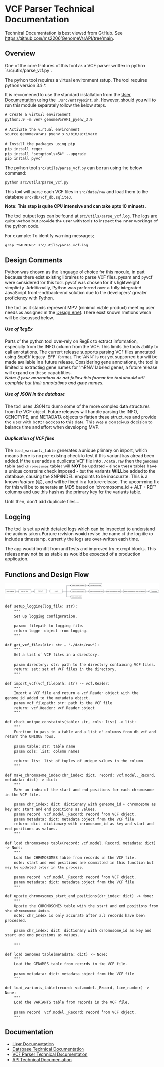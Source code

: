 <h1>VCF Parser Technical Documentation</h1>

Technical Documentation is best viewed from GitHub. See <a hfre='https://github.com/ms2206/GenomeVarAPI/tree/main'>https://github.com/ms2206/GenomeVarAPI/tree/main</a>.

<h2>Overview</h2>
One of the core features of this tool as a VCF parser written in python `src/utils/parse_vcf.py`.

The python tool requires a virtual environment setup. The tool requires python version 3.9.*.

It is reccomened to use the standard installation from the <a href='./user_guide.md'>User Documentation</a> using the
<code>./src/entrypoint.sh</code>. However, should you will to run this module separately follow the below steps.


```
# Create a virtual environment
python3.9 -m venv genomeVarAPI_pyenv_3.9

# Activate the virtual environment
source genomeVarAPI_pyenv_3.9/bin/activate

# Install the packages using pip
pip install regex
pip install "setuptools<58" --upgrade
pip install pyvcf
```

The python tool `src/utils/parse_vcf.py` can be run using the below command: <br>
```
python src/utils/parse_vcf.py
```

This tool will parse each VCF files in `src/data/raw` and load them to the database `src/db/vcf_db.sqlite3`.

<strong>Note: This step is quite CPU intensive and can take upto 10 minuets.</strong> 

The tool output logs can be found at `src/utils/parse_vcf.log`. The logs are quite verbos but provide the 
user with tools to inspect the inner workings of the python code.

For example:
To identify warning messages;<br>
```
grep "WARNING" src/utils/parse_vcf.log
```
<h2>Design Comments</h2>

Python was chosen as the language of choice for this module, in part because there exist existing libraires to parse VCF files. pysam and pyvcf were considered for this tool. pyvcf was chosen for it's lightweight simplicity. Additionally, Python was preferred over a fully integrated JavaScript front-end/back-end solution due to the developers' greater proficiency with Python.

The tool as it stands represent MPV (minimul viable product) meeting user needs as assigned in the <a href='../I-BIX-DAT Assignment Brief 2025-1.pdf'>Design Brief</a>. There exist known limitions which will be discussed below.

<h5>Use of RegEx</h5>
Parts of the python tool over-rely on RegEx to extract information, especially from the INFO column from the VCF. This limits the tools ability to call annotations. The current release supports parsing VCF files annotated using SnpEff legacy 'EFF' format. The 'ANN' is not yet supported but will be made avaliable in a future release. Considering gene annotations, the tool is limited to extracting gene names for 'mRNA' labeled genes, a future release will expand on these capabilities. <br><em>Note: if your annotations do not follow this format the tool should still complete but their annotations and gene names.</em>

<h5>Use of JSON in the database</h5>
The tool uses JSON to dump some of the more complex data structures from the VCF object. Future releases will handle parsing the INFO, GENOTYPE, and METADATA objects to flatten these structures and provide the user with better access to this data. This was a conscious decision to balance time and effort when developing MVP.

<h5>Duplication of VCF files</h5>
The <code>load_variants_table</code> generates a unique primary on import, which means there is no pre-existing check to test if this variant has alread been added. If the user adds a duplicate VCF file into <code>./data.raw</code> then the <code>genomes</code> table and <code>chromosomes</code> tables will <b>NOT</b> be updated - since these tables have a unique constains check imposed - but the variants <b>WILL</b> be added to the database, causing the SNP/INDEL endpoints to be inaccurate. This is a known <i>feature</i> (😉), and will be fixed in a furture release. The upcomming fix for this will be to generate an MD5 based on 'chromosome_id + ALT + REF' columns and use this hash as the primary key for the variants table. 


Until then, don't add duplicate files... 

<h2>Logging</h2>
The tool is set up with detailed logs which can be inspected to understand the actions taken. Furture revision would revise the name of the log file to include a timestamp, currently the logs are over-written each time. 

The app would benifit from unitTests and improved try::execpt blocks. This release may not be as stable as would be expected of a production application.

<h2>Functions and Design Flow</h2>
<img src='./figures/parser_workflow.svg' alt='Flowchart of parser_workflow'>

```
def setup_logging(log_file: str):
    """
    Set up logging configuration.

    param: filepath to logging file.
    return logger object from logging.
    """
```

```
def get_vcf_files(dir: str = './data/raw'):
    """
    Get a list of VCF files in a directory.

    param directory: str: path to the directory containing VCF files.
    return: set: set of VCF files in the directory.
    """
```

```
def import_vcf(vcf_filepath: str) -> vcf.Reader:
    """
    Import a VCF file and return a vcf.Reader object with the genome_id added to the metadata object.
    param vcf_filepath: str: path to the VCF file
    return: vcf.Reader: vcf.Reader object
    """
```

```
def check_unique_constaints(table: str, cols: list) -> list:
    """
    Function to pass in a table and a list of columns from db_vcf and return the UNIQUE rows.

    param table: str: table name
    param cols: list: column names
    
    return: list: list of tuples of unique values in the column
    """
```

```
def make_chromosome_index(chr_index: dict, record: vcf.model._Record, metadata: dict) -> dict:
    """
    Make an index of the start and end positions for each chromosome in the VCF file.

    param chr_index: dict: dictionary with geneome_id + chromosome as key and start and end positions as values.
    param record: vcf.model._Record: record from VCF object.
    param metadata: dict: metadata object from the VCF file
    return: dict: dictionary with chromosome_id as key and start and end positions as values.
    """
```

```
def load_chromosomes_table(record: vcf.model._Record, metadata: dict) -> None:
    """
    Load the CHROMOSOMES table from records in the VCF file. 
    note: start and end positions are committed in this function but may be updated later in the process.

    param record: vcf.model._Record: record from VCF object.
    param metadata: dict: metadata object from the VCF file
    """
```

```
def update_chromosomes_start_end_positions(chr_index: dict) -> None:
    """
    Update the CHROMOSOMES table with the start and end positions from the chromosome index.
    note: chr_index is only accurate after all records have been processed.

    param chr_index: dict: dictionary with chromosome_id as key and start and end positions as values.

    """
```

```
def load_genomes_table(metadata: dict) -> None:
    """
    Load the GENOMES table from records in the VCF file.

    param metadata: dict: metadata object from the VCF file
    """
```

```
def load_variants_table(record: vcf.model._Record, line_number) -> None:
    """
    Load the VARIANTS table from records in the VCF file.

    param record: vcf.model._Record: record from VCF object.
    """
```



<h2>Documentation</h2>
<ul>
<li><a href='./user_guide.md'>User Documentation</a></li>
<li><a href='./database_technical_docs.md'>Database Technical Documentation</a></li>
<li><a href='./parse_vcf_technical_docs.md'>VCF Parser Technical Documentation</a></li>
<li><a href='./server_technical_docs.md'>API Technical Documentation</a></li>
</ul>